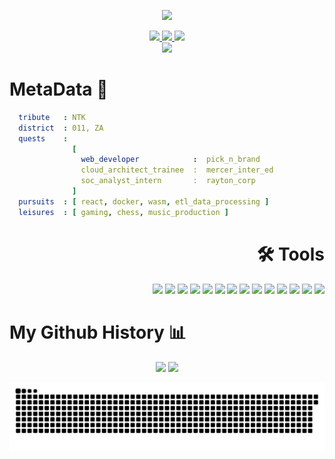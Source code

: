 <p align="center">
  <img src="https://capsule-render.vercel.app/api?type=venom&height=300&color=gradient&text=Welcome%20Stranger&fontColor=101d33&reversal=false&textBg=false&animation=twinkling"/>
</p>
<div class="Links" align="center" >
    <a href="https://medium.com/@ntokozovilakazi36">
    <img height="50" src="https://github.com/user-attachments/assets/2c376a6b-f5bb-473f-848f-6073467fbf65"/>
  </a>
  <a href="https://www.linkedin.com/in/ntokozovilakazi-back-end-developer">
    <img height="50" src="https://github.com/user-attachments/assets/624b4429-6a7a-4de8-97d7-f85fff2b99aa"/>
  </a>
  <a href="https://dev.to/sprusrxeroxx">
    <img height="50" src="https://github.com/user-attachments/assets/91352b47-e38b-4f61-af15-a0696c5d143d"/>
  </a>
</div>
<div class="giF" align="center" >
  <img src="https://i.giphy.com/media/v1.Y2lkPTc5MGI3NjExMDBveW9jOWdiaG9vbmowa3pkNm95d2hxcjZoNWhiaWJkYWY1dWExcCZlcD12MV9pbnRlcm5hbF9naWZfYnlfaWQmY3Q9Zw/axnFGXT6MzvgY/giphy.gif"/>
</div>

<h1> MetaData 👾 </h1>

<div class="Bio">
  
```yaml
  tribute   : NTK
  district  : 011, ZA
  quests    :
              [ 
                web_developer            :  pick_n_brand
                cloud_architect_trainee  :  mercer_inter_ed
                soc_analyst_intern       :  rayton_corp
              ]
  pursuits  : [ react, docker, wasm, etl_data_processing ]
  leisures  : [ gaming, chess, music_production ]
```
</div>

<h1 align="right">🛠️ Tools </h1>

<div class="Tools" align="right">
  
  <img height="50" src="https://github.com/user-attachments/assets/7745ef9a-4f0d-48d6-bcf8-3f9994209387"/>
  <img height="50" src="https://cdn.jsdelivr.net/gh/devicons/devicon@latest/icons/nodejs/nodejs-original-wordmark.svg"/>
  <img height="50" src="https://cdn.jsdelivr.net/gh/devicons/devicon@latest/icons/mongodb/mongodb-original-wordmark.svg"/>
  <img height="50" src="https://github.com/user-attachments/assets/5a80de32-7795-4338-92fa-43cd54d0f5e4/>
  <img height="50" src="https://github.com/user-attachments/assets/6843f877-a5a1-4351-a9c2-a987f63a6bfd"/>
  <img height="50" src="https://github.com/user-attachments/assets/a9961048-fecd-4846-ad2a-d2459c2a04d0"/>
  <img height="50" src="https://github.com/user-attachments/assets/58c9d91c-8263-4992-8ed6-8bad2359bd62"/>
  <img height="50" src="https://github.com/user-attachments/assets/12726292-4c71-43f2-b75b-588196372957"/>
  <img height="50" src="https://github.com/user-attachments/assets/43ee1569-ca74-4045-bb28-30152fd01c5c"/>
  <img height="50" src="https://cdn.jsdelivr.net/gh/devicons/devicon@latest/icons/azure/azure-original.svg"/>
  <img height="50" src="https://github.com/user-attachments/assets/9013bb6f-8dcd-4458-935d-b6333aadf330"/>
  <img height="50" src="https://github.com/user-attachments/assets/8cdee4f1-2bfc-4b78-ae58-60bc747e45d3"/>
  <img height="50" src="https://github.com/user-attachments/assets/005d9f81-5952-455a-8e0f-c8fc40922e65"/>
  <img height="50" src="https://cdn.jsdelivr.net/gh/devicons/devicon@latest/icons/c/c-original.svg"/>
  <img height="50" src="https://cdn.jsdelivr.net/gh/devicons/devicon@latest/icons/bash/bash-original.svg"/>
</div>

<h1> My Github History 📊 </h1>

<div class="cards" align="center">
<img src="https://github-readme-stats.vercel.app/api?username=sprusrxeroxx&theme=swift&card_width=600#gh-light-mode-only" />
<img src="https://github-readme-stats.vercel.app/api/top-langs/?username=sprusrxeroxx&layout=compact&card_width=300"/>
</div>

![Snake animation](https://github.com/sprusrxeroxx/sprusrxeroxx/blob/output/github-contribution-grid-snake.svg)
